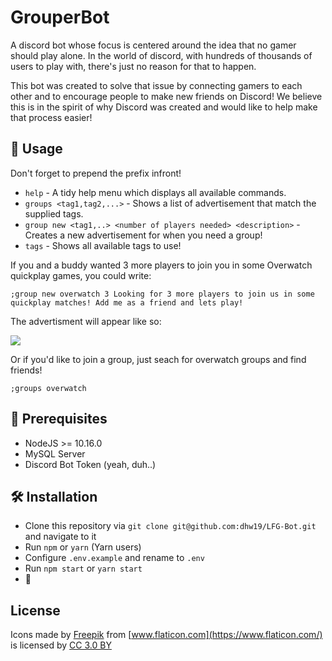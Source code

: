 # GrouperBot
A discord bot whose focus is centered around the idea that no gamer should play alone. In the world of discord, with hundreds of thousands of users to play with, there's just no reason for that to happen.

This bot was created to solve that issue by connecting gamers to each other and to encourage people to make new friends on Discord! We believe this is in the spirit of why Discord was created and would like to help make that process easier!

## 📣 Usage
Don't forget to prepend the prefix infront!
- `help` - A tidy help menu which displays all available commands.
- `groups <tag1,tag2,...>` - Shows a list of advertisement that match the supplied tags.
- `group new <tag1,..> <number of players needed> <description>` - Creates a new advertisement for when you need a group!
- `tags` - Shows all available tags to use!

If you and a buddy wanted 3 more players to join you in some Overwatch quickplay games, you could write:

`;group new overwatch 3 Looking for 3 more players to join us in some quickplay matches! Add me as a friend and lets play!`

The advertisment will appear like so:

![](http://i2.michaelwflaherty.com/tVmOP5UHLj.png)

Or if you'd like to join a group, just seach for overwatch groups and find friends!

`;groups overwatch`

## 🔰 Prerequisites
- NodeJS >= 10.16.0
- MySQL Server
- Discord Bot Token (yeah, duh..)

## 🛠 Installation
- Clone this repository via `git clone git@github.com:dhw19/LFG-Bot.git` and navigate to it
- Run `npm` or `yarn` (Yarn users)
- Configure `.env.example` and rename to `.env`
- Run `npm start` or `yarn start`
- 🎉

## License

Icons made by [Freepik](https://www.freepik.com/) from [www.flaticon.com](https://www.flaticon.com/) is licensed by [CC 3.0 BY](http://creativecommons.org/licenses/by/3.0/)
